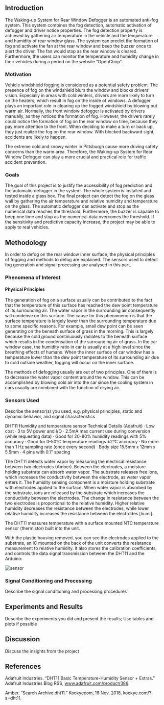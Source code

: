 
## Introduction

The Waking-up System for Rear Window Defogger is an automated anti-fog system. This system combines the fog detection, automatic activation of defogger and driver notice properties. The fog detection property is achieved by gathering air temperature in the vehicle and the temperature and humidity of rear window glass. The system can predict the formation of fog and activate the fan at the rear window and beep the buzzer once to alert the driver. The fan would stop as the rear window is cleared. Furthermore, the users can monitor the temperature and humidity change in their vehicles during a period on the website “OpenChirp”. 

### Motivation

Vehicle windshield fogging is considered as a potential safety problem. The presence of fog on the windshield blurs the window and blocks drivers’ vision. Especially in areas with cold winters, drivers are more likely to turn on the heaters, which result in fog on the inside of windows. A defogger plays an important role in clearing up the fogged windshield by blowing out warm air. Normally, the front window defogger is activated by drivers manually, as they noticed the formation of fog. However, the drivers rarely could notice the formation of fog on the rear window on time, because they pay more attention to the front. When deciding to make a turn or back up, they just realize the fog on the rear window. With blocked backward sight, accidents are likely to happen. 

The extreme cold and snowy winter in Pittsburgh cause more driving safety concerns than the warm area. Therefore, the Waking-up System for Rear Window Defogger can play a more crucial and practical role for traffic accident prevention.  

### Goals
The goal of this project is to justify the accessibility of fog prediction and the automatic defogger in the system. The whole system is installed and tested inside a glass box. The final project can detect the fog on the glass wall by gathering the air temperature and relative humidity and temperature on the glass. The automatic defogger can activate and stop as the numerical data reaches the threshold. Furthermore, the buzzer is capable to beep one time and stop as the numerical data overcomes the threshold. If the sensitivity and predictive capacity increase, the project may be able to apply to real vehicles. 

## Methodology

In order to defog on the rear window inner surface, the physical principles of fogging and methods to defog are explained. The sensors used to detect fog generation and signal processing are analysed in this part.

### Phenomena of Interest

#### Physical Principles

The generation of fog on a surface usually can be contributed to the fact that the temperature of this surface has reached the dew point temperature of its surrounding air. The water vapor in the surrounding air consequently will condense on this surface. The cause for this phenomenon is that the surface temperature is largely lower than the surrounding temperature due to some specific reasons. For example, small dew point can be seen generating on the beneath surface of grass in the morning. This is largely because the cold ground continuously radiates to the beneath surface which results in the condensation of the surrounding air of grass. In the car window case, the humidity ratio in car is usually at a high level since the breathing effects of humans. When the inner surface of car window has a temperature lower than the dew point temperature of its surrounding air due to cold outside weather, fogging will occur on the inner surface. 

The methods of defogging usually are out of two principles. One of them is to decrease the water vapor content around the window. This can be accomplished by blowing cold air into the car since the cooling system in cars usually 	are combined with the function of drying air. 

### Sensors Used

Describe the sensor(s) you used, e.g. physical principles, static and dynamic behavior, and signal characteristics

DHT11 Humidity and temperature sensor 
Technical Details (Adafruit)
· Low cost
· 3 to 5V power and I/O
· 2.5mA max current use during conversion (while requesting data)
· Good for 20-80% humidity readings with 5% accuracy
· Good for 0-50°C temperature readings ±2°C accuracy
· No more than 1 Hz sampling rate (once every second)
· Body size 15.5mm x 12mm x 5.5mm
· 4 pins with 0.1" spacing

The DHT11 detects water vapor by measuring the electrical resistance between two electrodes (Amber). Between the electrodes, a moisture holding substrate can absorb water vapor. The substrate releases free ions, which increases the conductivity between the electrode, as water vapor enters it. The humidity sensing component is a moisture holding substrate with electrodes applied to the surface. When water vapor is absorbed by the substrate, ions are released by the substrate which increases the conductivity between the electrodes. The change in resistance between the two electrodes is proportional to the relative humidity. Higher relative humidity decreases the resistance between the electrodes, while lower relative humidity increases the resistance between the electrodes [humi].

The DHT11 measures temperature with a surface mounted NTC temperature sensor (thermistor) built into the unit.

With the plastic housing removed, you can see the electrodes applied to the substrate, an IC mounted on the back of the unit converts the resistance measurement to relative humidity. It also stores the calibration coefficients, and controls the data signal transmission between the DHT11 and the Arduino:

![sensor](https://user-images.githubusercontent.com/42809684/66973309-9c878100-f065-11e9-99c5-bf38f289d4d6.png)

### Signal Conditioning and Processing

Describe the signal conditioning and processing procedures

## Experiments and Results

Describe the experiments you did and present the results; Use tables and plots if possible

## Discussion

Discuss the insights from the project

## References

Adafruit Industries. “DHT11 Basic Temperature-Humidity Sensor + Extras.” Adafruit Industries Blog RSS, www.adafruit.com/product/386.

Amber. “Search Archive:dht11.” Kookyecom, 16 Nov. 2018, kookye.com/?s=dht11.

